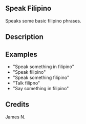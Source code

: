 ## Speak Filipino
Speaks some basic filipino phrases.

## Description


## Examples
 - "Speak something in filipino"
 - "Speak filipino"
 - "Speak something filipino"
 - "Talk filipno"
 - "Say something in filipino"


## Credits
James N.


